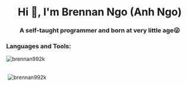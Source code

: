 <h1 align="center">Hi 👋, I'm Brennan Ngo (Anh Ngo)</h1>
<h3 align="center">A self-taught programmer and born at very little age😜</h3>

### Languages and Tools:
<p><img align="left" src="https://github-readme-stats.vercel.app/api/top-langs/?username=brennan992k&layout=compact&hide=html" alt="brennan992k" /></p>
<br>
<br>
<p>&nbsp;<img align="center" src="https://github-readme-stats.vercel.app/api?username=brennan992k&show_icons=true" alt="brennan992k" /></p>
